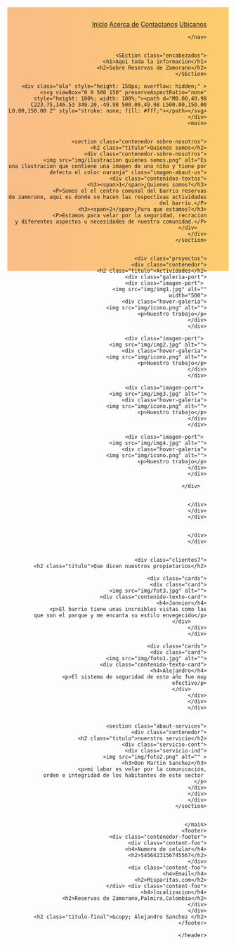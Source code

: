 <!DOCTYPE html>
<html lang="en">
<head>
    <meta charset="UTF-8">
    <meta name="viewport" content="width=device-width, initial-scale=1.0">
    <title>ReservasdeZamorano</title>
    <link rel="stylesheet" href="estilo.css"/>
    <link rel="shortcut icon" href="img/iconmonstr-marketing-5-16.png" type="image/x-icon">
  <style>
     body{
            font-family: -apple-system, BlinkMacSystemFont, 'Segoe UI', Roboto, Oxygen, Ubuntu, Cantarell, 'Open Sans', 'Helvetica Neue', sans-serif;
        
        }
        .proyectos{
            background: rgb(230, 230, 230);
                    width: 70%;
                    height: 180px;
                    overflow-y: auto;
                    overflow-x: hidden;
                    margin: 20px 0px 10px 6px;
        }
        .contenedor{
            padding: 60px;
            width: 90%;
            max-width: 1000px;
            margin: auto;
            overflow: hidden;
           
        }
        .titulo{
            color: darkorange;
            font-size: 30px ;
            text-align: center;
            margin-bottom: 60px;
        }
        /* Header */
        header{
            width: 100%;
            height: 600px;
            background: #FDC830;
              /* fallback for old browsers */
        background: linear-gradient(to right, hsla(20, 89%, 58%, 0.527), hsla(44, 98%, 59%, 0.76)), url();
          /* Chrome 10-25, Safari 5.1-6 */
        background: linear-gradient(to right, hsla(20, 89%, 58%, 0.527), hsla(44, 98%, 59%, 0.76)), url(); 
        /* W3C, IE 10+/ Edge, Firefox 16+, Chrome 26+, Opera 12+, Safari 7+ */
        background-size: cover;
        background-attachment: fixed;
        position: relative;
        
        } 
        nav{
            text-align: right;
            padding: 30px 50px 0 0;
        }
        nav > a {
        color: #ffffff;
        font-weight: 300;
        text-decoration: none;
        margin-right: 10px;
        }
        nav > a:hover{
        text-decoration: underline;
        }
        
        .encabezados{
            display: flex;
            height: 430px;
            width: 100%;
            align-items: center;
            justify-content: center;
            flex-direction: column;
            text-align: center;
        }
        .encabezados h1{
            font-size: 50px;
            color: #fff;
        }
        .encabezados h2{
            font-size: 30px;
            font-weight: 300;
            color: #fff;
        }
        .ola{
            position: absolute;
            bottom: 0px;
            width: 100%;}
        
            /* abaut us */
            .contenedor-sobre-nosotros{
                display: flex;
                justify-content: space-evenly;
            }
            .imagen-abaut-us{
                width: 700px;
            }
            .sobre-nosotros .contenido-texto{
                width: 50px;
            }
            .contenidos-textos h3{
                margin-bottom: 15px;
            }
            .contenidos-textos h3 span{
                background: peru ;
                color: #fff;
                border-radius: 50%;
                display: inline-block;
                text-align: center;
                width: 30px;
                height: 30px;
                padding: 5px;
                box-shadow: 0 0 6px 0 rgba(0, 0, 0, 1);
                margin-right: 5px;
            }
            .contenido-texto{
                padding: 0px 0px 40px 15px;
                font-weight: 400;
                text-align: justify;
            }
        
            /* Galeria */
        
            .preyectos {
                background: rgb(230, 230, 230);
            }
            .galeria-port {
                display: flex;
                justify-content: space-evenly;
                flex-wrap: wrap;
            }
            .imagen-port{
                width: 24%;
                margin-bottom: 10px;
                height: 200px;
                overflow: hidden;
                position: relative;
                cursor: pointer;
                box-shadow: 0 0 6px 0 rgba(0, 0,0, .5);
            }
            .imagen-port > img{
                width: 100%;
                height: 100%;
                object-fit: cover;
                display: block;
        
            }
            .hover-galeria {
                position: absolute;
                width: 100%;
                height: 100%;
                top: 0px;
               transform: scale(0); 
                background: hsla(44, 98%, 59%, 0.76);
                transition: transform 01s;
                display: flex;
                justify-content: center;
                align-items: center;
                flex-direction: column;
            }
            .hover-galeria img{
                width: 50px;
            }
            .hover-galeria p {
                color: #fff;
            }
            .imagen-port:hover .hover-galeria{
                transform: scale(1);
            }
         /* clientes */
         .card{
             display: flex;
             justify-content: space-evenly;
         }
         .cards .card{
             background: tan;
             display: flex;
             width: 46%;
             height: 200px;
             align-items: center;
             justify-content: space-evenly;
             border-radius: 5px;
             box-shadow: 0 0 6 0 rgba(0, 0, 0, 0.6);
         }
         .cards  .card img {
             width: 100px;
             height: 100px;
             object-fit: cover;
             border: 3px solid #fff;
             border-radius: 50%;
             display: block;
         }
         .cards .card >.contenido-texto-card{
             width: 60%;
             color: #fff;
         }
         .cards .card >  .contenido-texto-card p{
             font-weight: 300;
             padding-top: 5px;
         }
        /* over team */
        .abaut-services{ 
            background: #f2f2f2;
            padding-bottom: 30px;
        }
        .servicio-cont{
            display: flex;
            justify-content: space-between;
            align-items: center;
        }
        .servicio-ind{
            width: 50%;
            text-align: center;
        }
        .servicio-ind img{
            width: 90%;
        }
        .servicio-ind p{
            font-weight: 300px;
            text-align: justify;
        }
        
        
        /*footer*/
        footer{
            background: #414141;
            padding: 60px 0 30px 0;
            margin: auto;
            overflow: hidden;
        }
        .contenedor-footer{
            display: flex;
            width: 90%;
            justify-content: space-evenly;
            margin: auto;
            padding-bottom: 50px;
            border-bottom: 1px solid #ccc;
        }
        .content-foo{
            text-align: center;
        }
        .content-foo h4 {
           color: #fff;
           border-bottom: 3px solid #EF7F1A ;
           padding-bottom: 5px;
           margin-bottom: 10px;
        }
        .content-foo p {
           color: #fff;
        }
        .titulo-final{
            text-align: center;
            font-size: 24px;
            margin: 20px 0 0 0;
            color: dimgray;
        }
           
  </style>
    
</head>
<body>
    <header>
        <nav>
            <a href="#">Inicio</a>
            <a href="#">Acerca de</a> 
             <a href="#">Contactanos</a>
             <a href="#">Ubicanos</a>

        </nav>


       <SEction class="encabezados">
           <h1>Aqui toda la informacion</h1>
           <h2>Sobre Reservas de Zamorano</h2>
       </SEction>

       <div class="ola" style="height: 150px; overflow: hidden;" ><svg viewBox="0 0 500 150" preserveAspectRatio="none" style="height: 100%; width: 100%;"><path d="M0.00,49.98 C223.75,146.53 349.20,-49.98 500.00,49.98 L500.00,150.00 L0.00,150.00 Z" style="stroke: none; fill: #fff;"></path></svg></div>
        <main>


         <section class="contenedor sobre-nosotros">
         <h2 class="titulo">Quienes somos</h2>
         <div class="contenedor-sobre-nosotros">
             <img src="img/ilustracion quienes somos.png" alt="Es una ilustracion que contiene una imagen de una niña y tiene por defecto el color naranja" class="imagen-abaut-us">
             <div class="contenidos-textos">
                 <h3><span>1</span>¿Quienes somos?</h3>
                 <P>Somos el el centro comunal del barrio reservas de zamorano, aqui es donde se hacen las respectivas actividades del barrio.</P>
                 <h3><span>2</span>¿Para que estamos?</h3>
                 <P>Estamos para velar por la seguridad, recracion y diferentes aspectos u necesidades de nuestra comunidad.</P>
            </div>   
         </div>
         </section>


         <div class="proyectos">
             <div class="contenedor">
                 <h2 class="titulo">Actividades</h2>
                  <div class="galeria-port">
                      <div class="imagen-port"> 
                          <img src="img/img1.jpg" alt="" width="500">
                          <div class="hover-galeria">
                              <img src="img/icono.png" alt="">
                              <p>Nuestro trabajo</p>
                          </div>
                      </div>

                      <div class="imagen-port"> 
                        <img src="img/img2.jpg" alt="">
                        <div class="hover-galeria">
                            <img src="img/icono.png" alt="">
                            <p>Nuestro trabajo</p>
                        </div>
                    </div>

                    <div class="imagen-port"> 
                        <img src="img/img3.jpg" alt="">
                        <div class="hover-galeria">
                            <img src="img/icono.png" alt="">
                            <p>Nuestro trabajo</p>
                        </div>
                    </div>

                    <div class="imagen-port"> 
                        <img src="img/img4.jpg" alt="">
                        <div class="hover-galeria">
                            <img src="img/icono.png" alt="">
                            <p>Nuestro trabajo</p>
                        </div>
                    </div>

                  </div>  
                 
                                                              
                         </div>
                     </div>
                 </div>


             </div>
            </div>
         

        <div class="clientes7">
        <h2 class="titulo">Que dicen nuestros propietarios</h2>

        <div class="cards">
           <div class="card">
               <img src="img/fot3.jpg" alt="">
               <div class="contenido-texto-card">
                <h4>Jonnier</h4>
                <p>El barrio tiene unas increibles vistas como las que son el parque y me encanta su estilo envegecido</p>
                </div>     
            </div>
        </div>

        <div class="cards">
            <div class="card">
                <img src="img/foto1.jpg" alt="">
                <div class="contenido-texto-card">
                 <h4>Alejandro</h4>
                 <p>El sistema de seguridad de este año fue muy efectivo/p>
                 </div>     
             </div>
         </div>
        </div>


        <section class="abaut-services">
            <div class="contenedor">
                <h2 class="titulo">nuerstro servicio</h2>
                <div class="servicio-cont">
                    <div class="servicio-ind">
                        <img src="img/foto2.png" alt="" >
                        <h3>Don Martin Sanchez</h3>
                        <p>mi labor es velar por la comunicación, orden e integridad de los habitantes de este sector 
                        </p>
                    </div>
                </div>
            </div>
        </section>

        
        </main>
        <footer>
         <div class="contenedor-footer">
             <div class="content-foo">
                 <h4>Numero de celular</h4>
                 <h2>5456423156745567</h2>
             </div>
             <div class="content-foo">
                <h4>Email</h4>
                <h2>Misparitas.com</h2>
            </div> <div class="content-foo">
                <h4>localizacion</h4>
                <h2>Reservas de Zamorano,Palmira,Colombia</h2>
            </div>
         </div>
         <h2 class="titulo-final">&copy; Alejandro Sanchez </h2>
        </footer>

    </header>
    
</body>
</html>
